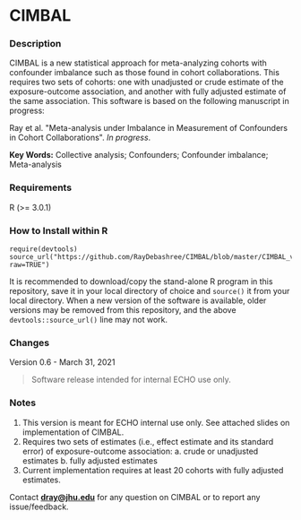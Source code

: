# CIMBAL

### Description
CIMBAL is a new statistical approach for meta-analyzing cohorts with confounder imbalance such as those found in cohort collaborations. This requires two sets of cohorts: one with unadjusted or crude estimate of the exposure-outcome association, and another with fully adjusted estimate of the same association. This software is based on the following manuscript in progress: 

Ray et al. "Meta-analysis under Imbalance in Measurement of Confounders in Cohort Collaborations". *In progress*.

**Key Words:** Collective analysis; Confounders; Confounder imbalance; Meta-analysis

### Requirements
R (>= 3.0.1)


### How to Install within R
```{r}
require(devtools)
source_url("https://github.com/RayDebashree/CIMBAL/blob/master/CIMBAL_v0.6.R?raw=TRUE")
```
It is recommended to download/copy the stand-alone R program in this repository, save it in your local directory of choice and `source()` it from your local directory. When a new version of the software is available, older versions may be removed from this repository, and the above `devtools::source_url()` line may not work.


### Changes
Version 0.6 - March 31, 2021
> Software release intended for internal ECHO use only.

### Notes
1. This version is meant for ECHO internal use only. See attached slides on implementation of CIMBAL.
2. Requires two sets of estimates (i.e., effect estimate and its standard error) of exposure-outcome association:
    a. crude or unadjusted estimates
    b. fully adjusted estimates
4. Current implementation requires at least 20 cohorts with fully adjusted estimates.

Contact **dray@jhu.edu** for any question on CIMBAL or to report any issue/feedback.
